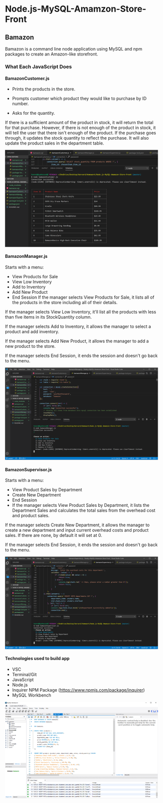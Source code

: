 # Node.js-MySQL-Amamzon-Store-Front
## Bamazon
Bamazon is a command line node application using MySQL and npm packages to create an Amazon-like storefront.

### What Each JavaScript Does
#### BamazonCustomer.js

* Prints the products in the store.

* Prompts customer which product they would like to purchase by ID number.

* Asks for the quantity.

If there is a sufficient amount of the product in stock, it will return the total for that purchase.
However, if there is not enough of the product in stock, it will tell the user that there isn't enough of the product.
If the purchase goes through, it updates the stock quantity to reflect the purchase.
It will also update the product sales in the department table.

![Customer](./bamazonCustomerPic.png)

#### BamazonManager.js

Starts with a menu:

* View Products for Sale
* View Low Inventory
* Add to Inventory
* Add New Product
* End Session
If the manager selects View Products for Sale, it lists all of the products in the store including all of their details.

If the manager selects View Low Inventory, it'll list all the products with less than five items in its StockQuantity column.

If the manager selects Add to Inventory, it allows the manager to select a product and add inventory.

If the manager selects Add New Product, it allows the manager to add a new product to the store.

If the manager selects End Session, it ends the session and doesn't go back to the menu.

![Manager](./bamazonManagerPic.png)

#### BamazonSupervisor.js

Starts with a menu:

* View Product Sales by Department
* Create New Department
* End Session
* If the manager selects View Product Sales by Department, it lists the Department Sales and calculates the total sales from the overhead cost and product sales.

If the manager selects Create New Department, it allows the manager to create a new department and input current overhead costs and product sales. If there are none, by default it will set at 0.

If the manager selects End Session, it ends the session and doesn't go back to the menu.

![Supervisor](./bamazonSupervisorPic.png)

#### Technologies used to build app
* VSC
* Terminal/Git
* JavaScript
* Node.js
* Inquirer NPM Package (https://www.npmjs.com/package/inquirer)
* MySQL Workbench

![MySQL](./bamazonMySQLPic.png)
